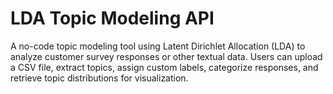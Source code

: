 # LDA Topic Modeling API
A no-code topic modeling tool using Latent Dirichlet Allocation (LDA) to analyze customer survey responses or other textual data. Users can upload a CSV file, extract topics, assign custom labels, categorize responses, and retrieve topic distributions for visualization.
